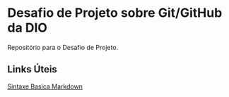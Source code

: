 # Desafio de Projeto sobre Git/GitHub da DIO
Repositório para o Desafio de Projeto.

## Links Úteis
[Sintaxe Basica Markdown](https://www.markdownguide.org/getting-started/)
